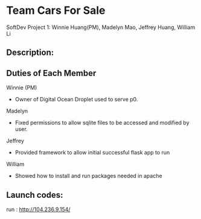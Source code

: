 # Team Cars For Sale
SoftDev Project 1: Winnie Huang(PM), Madelyn Mao, Jeffrey Huang, William Li

## Description:


## Duties of Each Member
Winnie (PM) 
  - Owner of Digital Ocean Droplet used to serve p0. 

Madelyn 
  - Fixed permissions to allow sqlite files to be accessed and modified by user.

Jeffrey  
  - Provided framework to allow initial successful flask app to run

William  
  - Showed how to install and run packages needed in apache

## Launch codes:
run : http://104.236.9.154/
